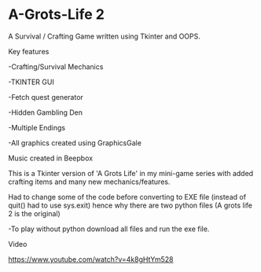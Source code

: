 # A-Grots-Life 2 

A Survival / Crafting Game written using Tkinter and OOPS. 

Key features

-Crafting/Survival Mechanics 

-TKINTER GUI 

-Fetch quest generator 

-Hidden Gambling Den 

-Multiple Endings 


-All graphics created using GraphicsGale

Music created in Beepbox 

This is a Tkinter version of 'A Grots Life' in my mini-game series with added crafting items and many new mechanics/features. 

Had to change some of the code before converting to EXE file  (instead of quit() had to use sys.exit) hence why there are two python files
(A grots life 2 is the original) 


-To play without python download all files and run the exe file.

Video

https://www.youtube.com/watch?v=4k8gHtYm528


